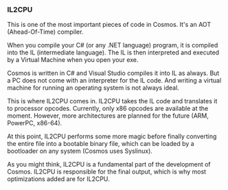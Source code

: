 ﻿

### IL2CPU

This is one of the most important pieces of code in Cosmos. It's an AOT
(Ahead-Of-Time) compiler.

When you compile your C# (or any .NET language) program, it is compiled into the IL (intermediate
language). The IL is then interpreted and executed by a Virtual Machine when
you open your exe.

Cosmos is written in C# and Visual Studio compiles it into IL as always. But a
PC does not come with an interpreter for the IL code. And writing a virtual
machine for running an operating system is not always ideal.

This is where IL2CPU comes in. IL2CPU takes the IL code and translates it to processor opcodes. Currently, only x86 opcodes are available at the moment. However, more architectures are planned for the future (ARM, PowerPC, x86-64).

At this point, IL2CPU performs some more magic before finally converting the entire file into a bootable binary file, which can be loaded by a bootloader on any system (Cosmos uses Syslinux).

As you might think, IL2CPU is a fundamental part of the development
of Cosmos. IL2CPU is responsible for the final output, which is why most optimizations added are for IL2CPU.
